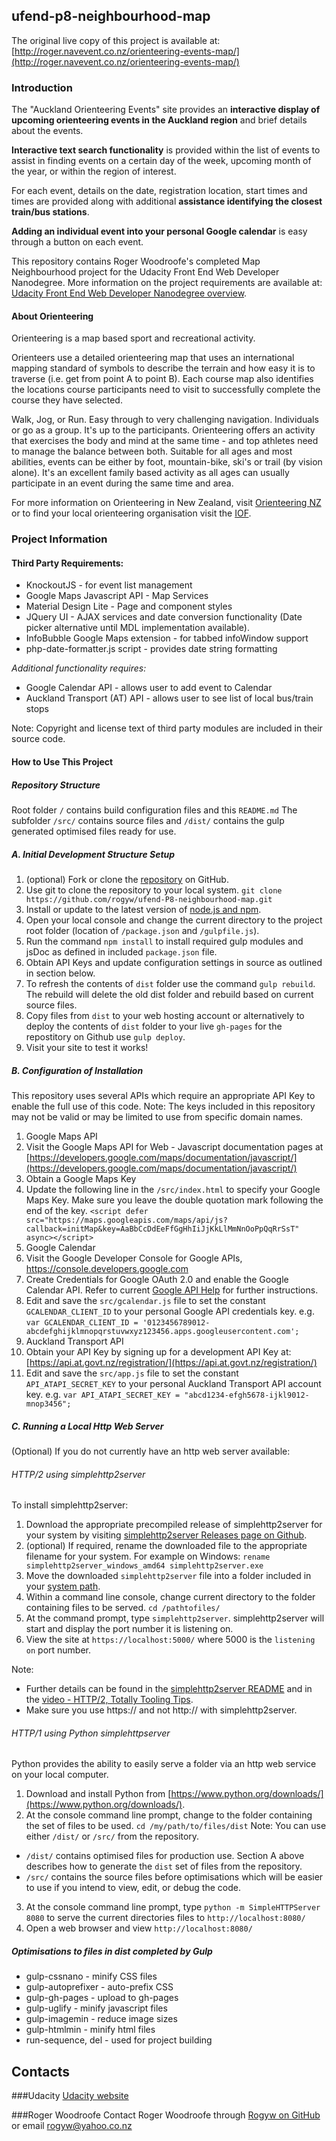 ## ufend-p8-neighbourhood-map

The original live copy of this project is available at:
[http://roger.navevent.co.nz/orienteering-events-map/](http://roger.navevent.co.nz/orienteering-events-map/)


### Introduction

The "Auckland Orienteering Events" site provides an **interactive display of upcoming orienteering events in the Auckland region** and brief details about the events.

**Interactive text search functionality** is provided within the list of events to assist in finding events on a certain day of the week, upcoming month of the year, or within the region of interest.

For each event, details on the date, registration location, start times and times are provided along with additional **assistance identifying the closest train/bus stations**.

**Adding an individual event into your personal Google calendar** is easy through a button on each event.

This repository contains Roger Woodroofe's completed Map Neighbourhood project for the Udacity Front End Web Developer Nanodegree.
More information on the project requirements are available at: [Udacity Front End Web Developer Nanodegree overview](https://www.udacity.com/course/front-end-web-developer-nanodegree--nd001#).

#### About Orienteering

Orienteering is a map based sport and recreational activity.

Orienteers use a detailed orienteering map that uses an international mapping standard of symbols to describe the terrain and how easy it is to traverse (i.e. get from point A to point B). Each course map also identifies the locations course participants need to visit to successfully complete the course they have selected.

Walk, Jog, or Run. Easy through to very challenging navigation. Individuals or go as a group. It's up to the participants.  Orienteering offers an activity that exercises the body and mind at the same time - and top athletes need to manage the balance between both. Suitable for all ages and most abilities, events can be either by foot, mountain-bike, ski's or trail (by vision alone). It's an excellent family based activity as all ages can usually participate in an event during the same time and area.

For more information on Orienteering in New Zealand, visit [Orienteering NZ](http://www.orienteering.org.nz/) or to find your local orienteering organisation visit the [IOF](http://www.orienteering.org/).


### Project Information

#### Third Party Requirements:

* KnockoutJS - for event list management
* Google Maps Javascript API - Map Services
* Material Design Lite - Page and component styles
* JQuery UI - AJAX services and date conversion functionality (Date picker alternative until MDL implementation available).
* InfoBubble Google Maps extension - for tabbed infoWindow support
* php-date-formatter.js script - provides date string formatting

*Additional functionality requires:*

* Google Calendar API - allows user to add event to Calendar
* Auckland Transport (AT) API - allows user to see list of local bus/train stops

Note: Copyright and license text of third party modules are included in their source code.

#### How to Use This Project
##### Repository Structure

Root folder `/` contains build configuration files and this `README.md`
The subfolder `/src/` contains source files and `/dist/` contains the gulp generated optimised files ready for use.

##### A. Initial Development Structure Setup

1. (optional) Fork or clone the [repository](https://github.com/rogyw/ufend-P8-neighbourhood-map.git) on GitHub.
1. Use git to clone the repository to your local system. `git clone https://github.com/rogyw/ufend-P8-neighbourhood-map.git`
1. Install or update to the latest version of [node.js and npm](https://nodejs.org/en/).
1. Open your local console and change the current directory to the project root folder (location of `/package.json` and `/gulpfile.js`).
1. Run the command `npm install` to install required gulp modules and jsDoc as defined in included `package.json` file.
1. Obtain API Keys and update configuration settings in source as outlined in section below.
1. To refresh the contents of `dist` folder use the command `gulp rebuild`.  The rebuild will delete the old dist folder and rebuild based on current source files.
1. Copy files from `dist` to your web hosting account or alternatively to deploy the contents of `dist` folder to your live `gh-pages` for the repostitory on Github use `gulp deploy`.
1. Visit your site to test it works!

##### B. Configuration of Installation

This repository uses several APIs which require an appropriate API Key to enable the full use of this code.
Note: The keys included in this repository may not be valid or may be limited to use from specific domain names.

1. Google Maps API
  1. Visit the Google Maps API for Web - Javascript documentation pages at [https://developers.google.com/maps/documentation/javascript/](https://developers.google.com/maps/documentation/javascript/)
  1. Obtain a Google Maps Key
  1. Update the following line in the `/src/index.html` to specify your Google Maps Key. Make sure you leave the double quotation mark following the end of the key.
  ```<script defer src="https://maps.googleapis.com/maps/api/js?callback=initMap&key=AaBbCcDdEeFfGgHhIiJjKkLlMmNnOoPpQqRrSsT" async></script>```
1. Google Calendar
  1. Visit the Google Developer Console for Google APIs, https://console.developers.google.com
  1. Create Credentials for Google OAuth 2.0 and enable the Google Calendar API. Refer to current [Google API Help](https://support.google.com/cloud/answer/6158849) for further instructions.
  1. Edit and save the `src/gcalendar.js` file to set the constant `GCALENDAR_CLIENT_ID` to your personal Google API credentials key. e.g. `var GCALENDAR_CLIENT_ID = '0123456789012-abcdefghijklmnopqrstuvwxyz123456.apps.googleusercontent.com';`
1. Auckland Transport API
  1. Obtain your API Key by signing up for a development API Key at: [https://api.at.govt.nz/registration/](https://api.at.govt.nz/registration/)
  1. Edit and save the `src/app.js` file to set the constant `API_ATAPI_SECRET_KEY` to your personal Auckland Transport API account key. e.g. `var API_ATAPI_SECRET_KEY = "abcd1234-efgh5678-ijkl9012-mnop3456";`

##### C. Running a Local Http Web Server

(Optional) If you do not currently have an http web server available:

###### HTTP/2 using simplehttp2server

To install simplehttp2server:

1. Download the appropriate precompiled release of simplehttp2server for your system by visiting [simplehttp2server Releases page on Github](https://github.com/GoogleChrome/simplehttp2server/releases).
1. (optional) If required, rename the downloaded file to the appropriate filename for your system. For example on Windows: `rename simplehttp2server_windows_amd64 simplehttp2server.exe`
1. Move the downloaded `simplehttp2server` file into a folder included in your [system path](http://superuser.com/questions/284342/what-are-path-and-other-environment-variables-and-how-can-i-set-or-use-them).
1. Within a command line console, change current directory to the folder containing files to be served. `cd /pathtofiles/`
1. At the command prompt, type `simplehttp2server`. simplehttp2server will start and display the port number it is listening on.
1. View the site at `https://localhost:5000/` where 5000 is the `listening on` port number.

Note:
 * Further details can be found in the [simplehttp2server README](https://github.com/GoogleChrome/simplehttp2server/) and in the [video - HTTP/2, Totally Tooling Tips](https://www.youtube.com/watch?v=qx9tHwhjkHs).
 * Make sure you use https:// and not http:// with simplehttp2server.

###### HTTP/1 using Python simplehttpserver

Python provides  the ability to easily serve a folder via an http web service on your local computer.
1. Download and install Python from [https://www.python.org/downloads/](https://www.python.org/downloads/).
2. At the console command line prompt, change to the folder containing the set of files to be used.
```cd /my/path/to/files/dist```
Note: You can use either `/dist/` or `/src/` from the repository.
* `/dist/` contains optimised files for production use. Section A above describes how to generate the `dist` set of files from the repository.
* `/src/` contains the source files before optimisations which will be easier to use if you intend to view, edit, or debug the code.
3. At the console command line prompt, type `python -m SimpleHTTPServer 8080` to serve the current directories files to `http://localhost:8080/`
4. Open a web browser and view `http://localhost:8080/`


##### Optimisations to files in dist completed by Gulp
* gulp-cssnano - minify CSS files
* gulp-autoprefixer - auto-prefix CSS
* gulp-gh-pages - upload to gh-pages
* gulp-uglify  - minify javascript files
* gulp-imagemin - reduce image sizes
* gulp-htmlmin  - minify html files
* run-sequence, del - used for project building

## Contacts

###Udacity
[Udacity website](https://www.udacity.com/)

###Roger Woodroofe
Contact Roger Woodroofe through [Rogyw on GitHub](https://github.com/rogyw) or email [rogyw@yahoo.co.nz](mailto:rogyw@yahoo.co.nz)
